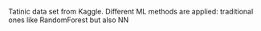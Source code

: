 Tatinic data set from Kaggle. Different ML methods are applied: traditional ones like RandomForest but also NN
